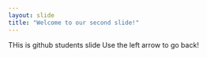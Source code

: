 ```yaml
---
layout: slide
title: "Welcome to our second slide!"
---
```

THis is github students slide
Use the left arrow to go back!